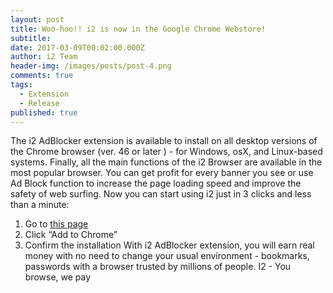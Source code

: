 ```yaml
---
layout: post
title: Woo-hoo!! i2 is now in the Google Chrome Webstore!
subtitle:
date: 2017-03-09T00:02:00.000Z
author: i2 Team
header-img: /images/posts/post-4.png
comments: true
tags:
  - Extension
  - Release
published: true
---
```

The i2 AdBlocker extension is available to install on all desktop versions of the Chrome browser (ver. 46 or later ) - for Windows, osX, and Linux-based systems.
Finally, all the main functions of the i2 Browser are available in the most popular browser. You can get profit for every banner you see or use Ad Block function to increase the page loading speed and improve the safety of web surfing.
Now you can start using i2 just in 3 clicks and less than a minute:
1) Go to [this page](https://chrome.google.com/webstore/detail/i2-adblocker/keoahncgmaadpcmefkiaijapbkbemhcj)
2) Click “Add to Chrome”
3) Confirm the installation
With i2 AdBlocker extension, you will earn real money with no need to change your usual environment - bookmarks, passwords with a browser trusted by millions of people.
I2 - You browse, we pay


